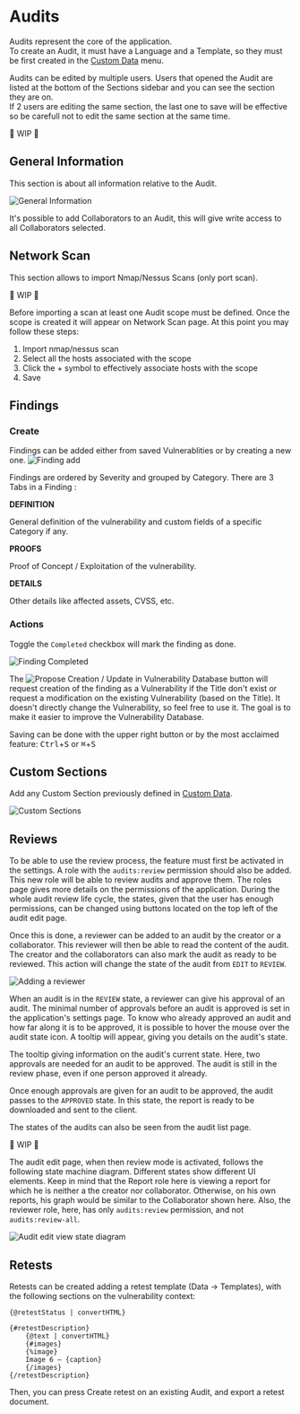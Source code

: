 # Audits

Audits represent the core of the application.  
To create an Audit, it must have a Language and a Template, so they must be first created in the [Custom Data](/data?id=custom-data) menu.  

Audits can be edited by multiple users. Users that opened the Audit are listed at the bottom of the Sections sidebar and you can see the section they are on.  
If 2 users are editing the same section, the last one to save will be effective so be carefull not to edit the same section at the same time.

🚧 WIP 🚧
<!--| <span style="color:green">You can safely edit</span>  | <span style="color:red">You are stepping on each other toe</span> |-->
<!--|:-----------------------------------------------------:|:-----------------------------------------------------------------:| -->
<!--| ![Multi-User](_images/audit_multiuser_different.png) | ![Multi-User](_images/audit_multiuser_same.png)                  |-->

## General Information

This section is about all information relative to the Audit.

![General Information](_images/audits_general.png)

It's possible to add Collaborators to an Audit, this will give write access to all Collaborators selected.

## Network Scan

This section allows to import Nmap/Nessus Scans (only port scan).

🚧 WIP 🚧
<!--![Network Scan](_images/audits_network.png)-->

Before importing a scan at least one Audit scope must be defined.
Once the scope is created it will appear on Network Scan page.
At this point you may follow these steps: 

1. Import nmap/nessus scan
2. Select all the hosts associated with the scope
3. Click the + symbol to effectively associate hosts with the scope
4. Save

## Findings

### Create

Findings can be added either from saved Vulnerablities or by creating a new one.
![Finding add](_images/finding_add.png)

Findings are ordered by Severity and grouped by Category. There are 3 Tabs in a Finding :

**DEFINITION**

General definition of the vulnerability and custom fields of a specific Category if any.

**PROOFS**

Proof of Concept / Exploitation of the vulnerability.

**DETAILS**

Other details like affected assets, CVSS, etc.

### Actions

Toggle the `Completed` checkbox will mark the finding as done.

![Finding Completed](_images/finding_completed.png)

The ![Propose Creation / Update in Vulnerability Database](_images/finding_update_vuln_button.png) button will request creation of the finding as a Vulnerability if the Title don't exist or request a modification on the existing Vulnerability (based on the Title). It doesn't directly change the Vulnerability, so feel free to use it. The goal is to make it easier to improve the Vulnerability Database.

Saving can be done with the upper right button or by the most acclaimed feature: <kbd>Ctrl</kbd>+<kbd>S</kbd> or <kbd>&#8984;</kbd>+<kbd>S</kbd>

## Custom Sections

Add any Custom Section previously defined in [Custom Data](/data?id=custom-sections).

![Custom Sections](_images/audit_custom_section_add.png)

## Reviews

To be able to use the review process, the feature must first be activated in the settings. A role with the `audits:review` permission should also be added. This new role will be able to review audits and approve them. The roles page gives more details on the permissions of the application. During the whole audit review life cycle, the states, given that the user has enough permissions, can be changed using buttons located on the top left of the audit edit page. 

Once this is done, a reviewer can be added to an audit by the creator or a collaborator. This reviewer will then be able to read the content of the audit. The creator and the collaborators can also mark the audit as ready to be reviewed. This action will change the state of the audit from `EDIT` to `REVIEW`.

![Adding a reviewer](_images/adding_reviewer.png)

<!--![Marking as ready for review](_images/mark_for_review.png)-->

When an audit is in the `REVIEW` state, a reviewer can give his approval of an audit. The minimal number of approvals before an audit is approved is set in the application's settings page. To know who already approved an audit and how far along it is to be approved, it is possible to hover the mouse over the audit state icon. A tooltip will appear, giving you details on the audit's state. 

<!--![Approving an audit](_images/approving_report.png)-->

The tooltip giving information on the audit's current state. Here, two approvals are needed for an audit to be approved. The audit is still in the review phase, even if one person approved it already. 

<!--![Information in the tooltip](_images/audit_state_tooltip.png)-->

Once enough approvals are given for an audit to be approved, the audit passes to the `APPROVED` state. In this state, the report is ready to be downloaded and sent to the client. 

<!--![Audit is now approved](_images/approved_audit.png)-->

The states of the audits can also be seen from the audit list page. 

<!--![Audit list page](_images/audit_list_states.png)-->

🚧 WIP 🚧

The audit edit page, when then review mode is activated, follows the following state machine diagram. Different states show different UI elements. Keep in mind that the Report role here is viewing a report for which he is neither a the creator nor collaborator. Otherwise, on his own reports, his graph would be similar to the Collaborator shown here. Also, the reviewer role, here, has only `audits:review` permission, and not `audits:review-all`. 

![Audit edit view state diagram](_images/edit_state_graph.png)

## Retests

Retests can be created adding a retest template (Data -> Templates), with the following sections on the vulnerability context: 

```
{@retestStatus | convertHTML}

{#retestDescription}
    {@text | convertHTML}
    {#images}
    {%image}
    Image 6 – {caption}
    {/images}
{/retestDescription} 
```

Then, you can press Create retest on an existing Audit, and export a retest document.

